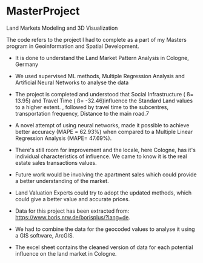# MasterProject
Land Markets Modeling and 3D Visualization

The code refers to the project I had to complete as a part of my Masters program in Geoinformation and Spatial Development.

- It is done to understand the Land Market Pattern Analysis in Cologne, Germany

- We used supervised ML methods, Multiple Regression Analysis and Artificial Neural Networks to analyse the data 

- The project is completed and understood that Social Infrastructure ( ß= 13.95) and Travel Time
( ß= -32.46)influence the Standard Land values to a higher extent. , followed by travel time to the subcentres, transportation frequency, Distance to the main road.7

- A novel attempt of using neural networks, made it possible to achieve better accuracy (MAPE = 62.93%) when compared to a Multiple Linear Regression Analysis (MAPE= 47.69%).
- There's still room for improvement and the locale, here Cologne, has it's individual characteristics of influence. We came to know it is the real estate sales transactions values.
- Future work would be involving the apartment sales which could provide a better understanding of the market.
- Land Valuation Experts could try to adopt the updated methods, which could give a better value and accurate prices.

- Data for this project has been extracted from: https://www.boris.nrw.de/borisplus/?lang=de.
- We had to combine the data for the geocoded values to analyse it using a GIS software, ArcGIS.
- The excel sheet contains the cleaned version of data for each potential influence on the land market in Cologne.
